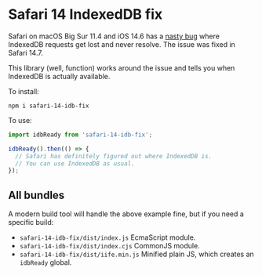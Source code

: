 # Safari 14 IndexedDB fix

Safari on macOS Big Sur 11.4 and iOS 14.6 has a [nasty bug](https://bugs.webkit.org/show_bug.cgi?id=226547) where IndexedDB requests get lost and never resolve. The issue was fixed in Safari 14.7.

This library (well, function) works around the issue and tells you when IndexedDB is actually available.

To install:

```
npm i safari-14-idb-fix
```

To use:

```js
import idbReady from 'safari-14-idb-fix';

idbReady().then(() => {
  // Safari has definitely figured out where IndexedDB is.
  // You can use IndexedDB as usual.
});
```

## All bundles

A modern build tool will handle the above example fine, but if you need a specific build:

- `safari-14-idb-fix/dist/index.js` EcmaScript module.
- `safari-14-idb-fix/dist/index.cjs` CommonJS module.
- `safari-14-idb-fix/dist/iife.min.js` Minified plain JS, which creates an `idbReady` global.
